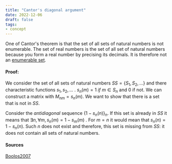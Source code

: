 ```yaml
---
title: "Cantor's diagonal argument"
date: 2022-12-06
draft: false
tags:
- concept
---
```


One of Cantor's theorem is that the set of all sets of natural numbers is not enumerable. 
The set of real numbers is the set of all set of natural numbers because you form a real number by precising its decimals. It is therefore not an [enumerable set](definition/enumerable%20set.md).

#### Proof: 
We consider the set of all sets of natural numbers $SS=\{S_1,S_2,...\}$ and there characteristic functions $s_1,s_2, ...$ . $s_n(m)=1 \ if \  m\in S_n$  and $0$ if not. We can construct a matrix with $M_{nm}=s_n(m)$. We want to show that there is a set that is not in $SS$. 

Consider the *antidiagonal* sequence  $\{1-s_n(n)\}_n$. If this set is already in $SS$ it means that $\exists n , \forall m , s_n(m)=1-s_m(m)$ . For $m=n$  it would mean that $s_n(n)=1-s_n(n)$. Such $n$  does not exist and therefore, this set is missing from $SS$: it does not contain all sets of natural numbers.

#### Sources 

[Boolos2007](reference/Boolos2007.md)

